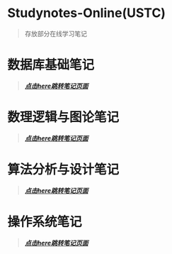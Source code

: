 # Studynotes-Online(USTC)
> 存放部分在线学习笔记

# 数据库基础笔记
> ***[点击here跳转笔记页面](https://forget-eve.github.io/Database-Basics/#/)***

# 数理逻辑与图论笔记
> ***[点击here跳转笔记页面](https://forget-eve.github.io/Mathematics-logic-graph-theory/#/)***

# 算法分析与设计笔记
> ***[点击here跳转笔记页面](https://forget-eve.github.io/Algorithm-design-analysis/#/)***

# 操作系统笔记
> ***[点击here跳转笔记页面](https://forget-eve.github.io/OS/#/)***
